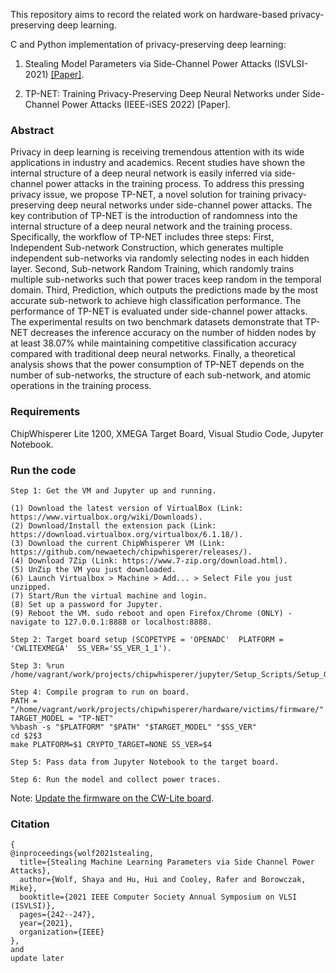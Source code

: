 This repository aims to record the related work on hardware-based privacy-preserving deep learning.

C and Python implementation of privacy-preserving deep learning:

1. Stealing Model Parameters via Side-Channel Power Attacks (ISVLSI-2021) [[Paper]](https://ieeexplore.ieee.org/document/9516772).

2. TP-NET: Training Privacy-Preserving Deep Neural Networks under Side-Channel Power Attacks (IEEE-iSES 2022) [Paper].

### Abstract
Privacy in deep learning is receiving tremendous attention with its wide applications in industry and academics. Recent studies have shown the internal structure of a deep neural network is easily inferred via side-channel power attacks in the training process. To address this pressing privacy issue, we propose TP-NET, a novel solution for training privacy-preserving deep neural networks under side-channel power attacks. The key contribution of TP-NET is the introduction of randomness into the internal structure of a deep neural network and the training process. Specifically, the workflow of TP-NET includes three steps: First, Independent Sub-network Construction, which generates multiple independent sub-networks via randomly selecting nodes in each hidden layer. Second, Sub-network Random Training, which randomly trains multiple sub-networks such that power traces keep random in the temporal domain. Third, Prediction, which outputs the predictions made by the most accurate sub-network to achieve high classification performance. The performance of TP-NET is evaluated under side-channel power attacks. The experimental results on two benchmark datasets demonstrate that TP-NET decreases the inference accuracy on the number of hidden nodes by at least 38.07\% while maintaining competitive classification accuracy compared with traditional deep neural networks. Finally, a theoretical analysis shows that the power consumption of TP-NET depends on the number of sub-networks, the structure of each sub-network, and atomic operations in the training process.

### Requirements

ChipWhisperer Lite 1200, XMEGA Target Board, Visual Studio Code, Jupyter Notebook.

### Run the code

```
Step 1: Get the VM and Jupyter up and running.

(1) Download the latest version of VirtualBox (Link: https://www.virtualbox.org/wiki/Downloads).
(2) Download/Install the extension pack (Link: https://download.virtualbox.org/virtualbox/6.1.18/).
(3) Download the current ChipWhisperer VM (Link: https://github.com/newaetech/chipwhisperer/releases/).
(4) Download 7Zip (Link: https://www.7-zip.org/download.html).
(5) UnZip the VM you just downloaded.
(6) Launch Virtualbox > Machine > Add... > Select File you just unzipped.
(7) Start/Run the virtual machine and login.
(8) Set up a password for Jupyter.
(9) Reboot the VM. sudo reboot and open Firefox/Chrome (ONLY) - navigate to 127.0.0.1:8888 or localhost:8888.

Step 2: Target board setup (SCOPETYPE = 'OPENADC'  PLATFORM = 'CWLITEXMEGA'  SS_VER='SS_VER_1_1').

Step 3: %run /home/vagrant/work/projects/chipwhisperer/jupyter/Setup_Scripts/Setup_Generic.ipynb.

Step 4: Compile program to run on board.
PATH = "/home/vagrant/work/projects/chipwhisperer/hardware/victims/firmware/"
TARGET_MODEL = "TP-NET"
%%bash -s "$PLATFORM" "$PATH" "$TARGET_MODEL" "$SS_VER"
cd $2$3
make PLATFORM=$1 CRYPTO_TARGET=NONE SS_VER=$4

Step 5: Pass data from Jupyter Notebook to the target board.

Step 6: Run the model and collect power traces.

```
Note: [Update the firmware on the CW-Lite board](https://wiki.newae.com/Manual_SAM3U_Firmware_Update).

### Citation
```
{
@inproceedings{wolf2021stealing,
  title={Stealing Machine Learning Parameters via Side Channel Power Attacks},
  author={Wolf, Shaya and Hu, Hui and Cooley, Rafer and Borowczak, Mike},
  booktitle={2021 IEEE Computer Society Annual Symposium on VLSI (ISVLSI)},
  pages={242--247},
  year={2021},
  organization={IEEE}
}, 
and
update later
```
